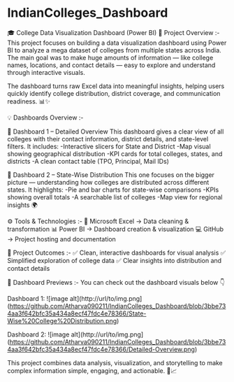 # IndianColleges_Dashboard
🎓 College Data Visualization Dashboard (Power BI)
🧠 Project Overview :-
This project focuses on building a data visualization dashboard using Power BI to analyze a mega dataset of colleges from multiple states across India.
The main goal was to make huge amounts of information — like college names, locations, and contact details — easy to explore and understand through interactive visuals.

The dashboard turns raw Excel data into meaningful insights, helping users quickly identify college distribution, district coverage, and communication readiness. 📊✨

💡 Dashboards Overview :-

🔹 Dashboard 1 – Detailed Overview
This dashboard gives a clear view of all colleges with their contact information, district details, and state-level filters.
It includes:
-Interactive slicers for State and District
-Map visual showing geographical distribution
-KPI cards for total colleges, states, and districts
-A clean contact table (TPO, Principal, Mail IDs)

🔹 Dashboard 2 – State-Wise Distribution
This one focuses on the bigger picture — understanding how colleges are distributed across different states.
It highlights:
-Pie and bar charts for state-wise comparisons
-KPIs showing overall totals
-A searchable list of colleges
-Map view for regional insights 🌍

⚙️ Tools & Technologies :-
🧾 Microsoft Excel → Data cleaning & transformation
📊 Power BI → Dashboard creation & visualization
💻 GitHub → Project hosting and documentation

🚀 Project Outcomes :-
✅ Clean, interactive dashboards for visual analysis
✅ Simplified exploration of college data
✅ Clear insights into distribution and contact details

📸 Dashboard Previews :-
You can check out the dashboard visuals below 👇

Dashboard 1: ![image alt](http://url/to/img.png](https://github.com/Atharva090211/IndianColleges_Dashboard/blob/3bbe734aa3f642bfc35a434a8ecf47fdc4e78366/State-Wise%20College%20Distribution.png)

Dashboard 2:  ![image alt](http://url/to/img.png](https://github.com/Atharva090211/IndianColleges_Dashboard/blob/3bbe734aa3f642bfc35a434a8ecf47fdc4e78366/Detailed-Overview.png) 

This project combines data analysis, visualization, and storytelling to make complex information simple, engaging, and actionable. 💬📈
